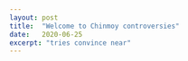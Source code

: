 ```yaml
---
layout: post
title:  "Welcome to Chinmoy controversies"
date:   2020-06-25
excerpt: "tries convince near"
---
```


